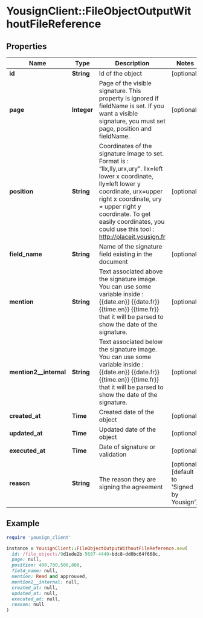 # YousignClient::FileObjectOutputWithoutFileReference

## Properties

| Name | Type | Description | Notes |
| ---- | ---- | ----------- | ----- |
| **id** | **String** | Id of the object | [optional] |
| **page** | **Integer** | Page of the visible signature. This property is ignored if fieldName is set. If you want a visible signature, you must set page, position and fieldName. | [optional] |
| **position** | **String** | Coordinates of the signature image to set. Format is : “llx,lly,urx,ury”. llx&#x3D;left lower x coordinate, lly&#x3D;left lower y coordinate, urx&#x3D;upper right x coordinate, ury &#x3D; upper right y coordinate. To get easily coordinates, you could use this tool : http://placeit.yousign.fr | [optional] |
| **field_name** | **String** | Name of the signature field existing in the document | [optional] |
| **mention** | **String** | Text associated above the signature image.  You can use some variable inside : {{date.en}} {{date.fr}} {{time.en}} {{time.fr}} that it will be parsed to show the date of the signature. | [optional] |
| **mention2__internal** | **String** | Text associated below the signature image.  You can use some variable inside : {{date.en}} {{date.fr}} {{time.en}} {{time.fr}} that it will be parsed to show the date of the signature. | [optional] |
| **created_at** | **Time** | Created date of the object | [optional] |
| **updated_at** | **Time** | Updated date of the object | [optional] |
| **executed_at** | **Time** | Date of signature or validation | [optional] |
| **reason** | **String** | The reason they are signing the agreement | [optional][default to &#39;Signed by Yousign&#39;] |

## Example

```ruby
require 'yousign_client'

instance = YousignClient::FileObjectOutputWithoutFileReference.new(
  id: /file_objects/9d1ede2b-5687-4440-bdc8-dd0bc64f668c,
  page: null,
  position: 400,700,500,800,
  field_name: null,
  mention: Read and approuved,
  mention2__internal: null,
  created_at: null,
  updated_at: null,
  executed_at: null,
  reason: null
)
```

